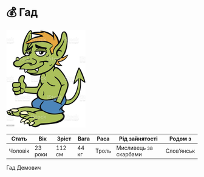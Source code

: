 # 💰 Гад

<img src="./Gad.jpg" height="256">

| Стать   | Вік     | Зріст  | Вага  | Раса  | Рід зайнятості        | Родом з    |
| ------- | ------- | ------ | ----- | ----- | --------------------- | ---------- |
| Чоловік | 23 роки | 112 см | 44 кг | Троль | Мисливець за скарбами | Слов’янськ |

Гад Демович
